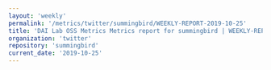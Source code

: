 ```yaml
---
layout: 'weekly'
permalink: '/metrics/twitter/summingbird/WEEKLY-REPORT-2019-10-25'
title: 'DAI Lab OSS Metrics Metrics report for summingbird | WEEKLY-REPORT-2019-10-25'
organization: 'twitter'
repository: 'summingbird'
current_date: '2019-10-25'
---
```

